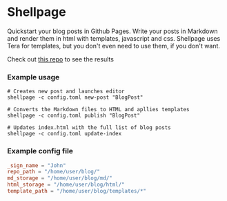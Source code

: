 # Shellpage

Quickstart your blog posts in Github Pages.
Write your posts in Markdown and render them in html with templates, javascript and css. Shellpage uses Tera for templates, but you don't even need to use them, if you don't want.

Check out [this repo](https://github.com/hellbound22/blog) to see the results

### Example usage
```
# Creates new post and launches editor
shellpage -c config.toml new-post "BlogPost" 

# Converts the Markdown files to HTML and apllies templates 
shellpage -c config.toml publish "BlogPost" 

# Updates index.html with the full list of blog posts
shellpage -c config.toml update-index
```

### Example config file
```toml
_sign_name = "John"
repo_path = "/home/user/blog/"
md_storage = "/home/user/blog/md/"
html_storage = "/home/user/blog/html/"
template_path = "/home/user/blog/templates/*"
```

